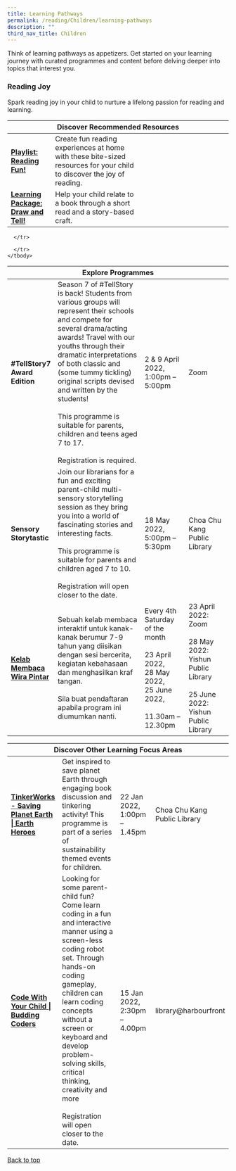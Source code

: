```yaml
---
title: Learning Pathways
permalink: /reading/Children/learning-pathways
description: ""
third_nav_title: Children
---
```

<style type="text/css">
/* Links */
.content a { color: #322987; }
.content a:focus,
.content a:hover { color: #28216c; }

/* Button Outline */
.bp-button { padding-left: 1.5rem; padding-right: 1.5rem; }
.bp-button.is-primary-outline { border: 1px solid #322987; color: #322987; background-color: transparent; text-decoration: none; }
.bp-button.is-primary-outline:focus,
.bp-button.is-primary-outline:hover { border: 1px solid #322987; color: #cff2e8; background-color: #322987; text-decoration: none; }

/* Responsive Iframe */
.responsive-iframe { position: absolute; top: 0; left: 0; bottom: 0; right: 0; width: 100%; height: 100%; }
.responsive-iframe-container { position: relative; overflow: hidden; width: 100%; }
.responsive-iframe-container.ratio-16by9 { padding-top: 56.25%; }
.responsive-iframe-container.ratio-4by3 { padding-top: 75%; }
.responsive-iframe-container.ratio-3by2 { padding-top: 66.66%; }
.responsive-iframe-container.ratio-1by1 { padding-top: 100%; }
</style>

Think of learning pathways as appetizers. Get started on your learning journey with curated programmes and content before delving deeper into topics that interest you.

<h3><b> Reading Joy</b></h3>
Spark reading joy in your child to nurture a lifelong passion for reading and learning.
<td>

<div class="horizontal-scroll margin--bottom--lg">
  <table class="generic-table">
    <thead>
      <tr>
        <th colspan="4" class="is-uppercase has-weight-normal ">Discover Recommended Resources</th>
      </tr>
    </thead>
    <tbody>
<tr>
        <td style="width: 20%;"><a href="/reading/children/content" target="_blank"><b>Playlist: Reading Fun!</b></a></td>
        <td style="width: 40%;">Create fun reading experiences at home with these bite-sized resources for your child to discover the joy of reading.</td>
        <td style="width: 20%;"> </td>
        <td style="width: 20%;"> </td>
      </tr>      
<tr>
        <td><a href="/reading/children/content"><b>Learning Package: Draw and Tell!</b></a></td>
        <td>Help your child relate to a book through a short read and a story-based craft. </td>
        <td></td>
        <td> </td>
      </tr>
    </tbody>
  </table>
</div>

<div class="horizontal-scroll margin--bottom--lg">
  <table class="generic-table">
    <thead>
      <tr>
        <th colspan="4" class="is-uppercase has-weight-normal ">Explore Programmes</th>
      </tr>
    </thead>
    <tbody>
      <tr>
        <td style="width: 20%;"><b>#TellStory7 Award Edition</b></a></td>
        <td style="width: 40%;"> Season 7 of #TellStory is back! Students from various groups will represent their schools and compete for several drama/acting awards! Travel with our youths through their dramatic interpretations of both classic and (some tummy tickling) original scripts devised and written by the students! 
<br><br> This programme is suitable for parents, children and teens aged 7 to 17. 
<br><br>Registration is required.
</td>
        <td style="width: 20%;">2 & 9 April 2022,<br>1:00pm – 5:00pm</td>
        <td style="width: 20%;">Zoom</td>
      </tr>
<tr>
<td><b> Sensory Storytastic </b></td>
        <td>Join our librarians for a fun and exciting parent-child multi-sensory storytelling session as they bring you into a world of fascinating stories and interesting facts.<br><br>This programme is suitable for parents and children aged 7 to 10.
<br><br> Registration will open closer to the date.
</td>
      <td>18 May 2022, <br>5:00pm – 5:30pm</td>
        <td>Choa Chu Kang Public Library</td>

      </tr>
<tr>
<td><a href="https://go.gov.sg/lcsessions" target="_blank"><b>Kelab Membaca Wira Pintar</b></a></td>
        <td> Sebuah kelab membaca interaktif untuk kanak-kanak berumur 7-9 tahun yang diisikan dengan sesi bercerita, kegiatan kebahasaan dan menghasilkan kraf tangan. 
<br><br> Sila buat pendaftaran apabila program ini diumumkan nanti.</td>

<td> Every 4th Saturday of the month
<br><br>23 April 2022,
<br>28 May 2022,
<br>25 June 2022, 
<br><br>11.30am – 12.30pm</td>
        <td>23 April 2022: <br>Zoom
<br><br>
28 May 2022: 
<br>Yishun Public Library
<br><br>
25 June 2022: 
<br>Yishun Public Library
</td>

      </tr>
    </tbody>
  </table>
</div>

<div class="horizontal-scroll margin--bottom--lg">
  <table class="generic-table">
    <thead>
      <tr>
        <th colspan="4" class="is-uppercase has-weight-normal ">Discover Other Learning Focus Areas</th>
      </tr>
    </thead>
    <tbody>
<tr>
      <td style="width: 20%;"><a href="https://www.eventbrite.sg/e/cckpl-tinkerworks-saving-planet-earth-earth-heroes-registration-221849446667?aff=ebdssbdestsearch" target="_blank"><b>TinkerWorks - Saving Planet Earth | Earth Heroes</b></a></td>
        <td style="width: 40%;">Get inspired to save planet Earth through engaging book discussion and tinkering activity! This programme is part of a series of sustainability themed events for children.</td>
        <td style="width: 20%;"> 22 Jan 2022,<br>1:00pm – 1.45pm</td>
        <td style="width: 20%;">Choa Chu Kang Public Library</td>
      </tr>
<tr>
<td style="width: 20%;"><a href="https://www.eventbrite.sg/o/golibrary-national-library-board-singapore-26735252849#search" target="_blank"><b>Code With Your Child | Budding Coders</b></a></td>
        <td style="width: 40%;">Looking for some parent-child fun? Come learn coding in a fun and interactive manner using a screen-less coding robot set. Through hands-on coding gameplay, children can learn coding concepts without a screen or keyboard and develop problem-solving skills, critical thinking, creativity and more<br><br> Registration will open closer to the date.</td>
        <td style="width: 20%;"> 15 Jan 2022,<br>2:30pm – 4.00pm</td>
        <td style="width: 20%;"> library@harbourfront</td>
      </tr>
  </tbody>
  </table>
</div>
	<p class="has-text-right margin--top--xl"><a href="#main-content">Back to top</a></p>